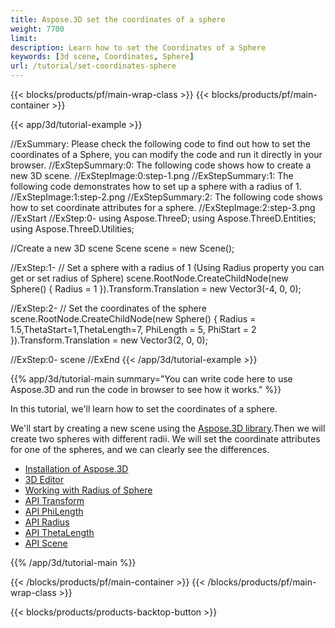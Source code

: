 ```yaml
---
title: Aspose.3D set the coordinates of a sphere
weight: 7700
limit: 
description: Learn how to set the Coordinates of a Sphere
keywords: [3d scene, Coordinates, Sphere]
url: /tutorial/set-coordinates-sphere
---
```


{{< blocks/products/pf/main-wrap-class >}}
{{< blocks/products/pf/main-container >}}

{{< app/3d/tutorial-example >}}


//ExSummary: Please check the following code to find out how to set the coordinates of a Sphere, you can modify the code and run it directly in your browser.
//ExStepSummary:0: The following code shows how to create a new 3D scene.
//ExStepImage:0:step-1.png
//ExStepSummary:1: The following code demonstrates how to set up a sphere with a radius of 1.
//ExStepImage:1:step-2.png
//ExStepSummary:2: The following code shows how to set coordinate attributes for a sphere.
//ExStepImage:2:step-3.png
//ExStart
//ExStep:0-
using Aspose.ThreeD;
using Aspose.ThreeD.Entities;
using Aspose.ThreeD.Utilities;

//Create a new 3D scene
Scene scene = new Scene();

//ExStep:1-
// Set a sphere with a radius of 1 (Using Radius property you can get or set radius of Sphere)
scene.RootNode.CreateChildNode(new Sphere() { Radius = 1 }).Transform.Translation = new Vector3(-4, 0, 0);

//ExStep:2-
// Set the coordinates of the sphere
scene.RootNode.CreateChildNode(new Sphere() { Radius = 1.5,ThetaStart=1,ThetaLength=7, PhiLength = 5, PhiStart = 2 }).Transform.Translation = new Vector3(2, 0, 0);

//ExStep:0-
scene
//ExEnd
{{< /app/3d/tutorial-example >}}

{{% app/3d/tutorial-main summary="You can write code here to use Aspose.3D and run the code in browser to see how it works." %}}

In this tutorial, we'll learn how to set the coordinates of a sphere.

We'll start by creating a new scene using the <a href="https://www.nuget.org/packages/Aspose.3D">Aspose.3D library</a>.Then we will create two spheres with different radii. We will set the coordinate attributes for one of the spheres, and we can clearly see the differences.

* [Installation of Aspose.3D](https://docs.aspose.com/3d/net/installation/)
* [3D Editor](https://products.aspose.app/3d/editor/)
* [Working with Radius of Sphere](https://docs.aspose.com/3d/net/working-with-radius-of-sphere/)
* [API Transform](https://reference.aspose.com/3d/net/aspose.threed/transform/)
* [API PhiLength](https://reference.aspose.com/3d/net/aspose.threed.entities/sphere/philength/)
* [API Radius](https://reference.aspose.com/3d/net/aspose.threed.entities/sphere/radius/)
* [API ThetaLength](https://reference.aspose.com/3d/net/aspose.threed.entities/sphere/thetalength/)
* [API Scene](https://reference.aspose.com/3d/net/aspose.threed/scene/)

{{% /app/3d/tutorial-main %}}

{{< /blocks/products/pf/main-container >}}
{{< /blocks/products/pf/main-wrap-class >}}

{{< blocks/products/products-backtop-button >}}

